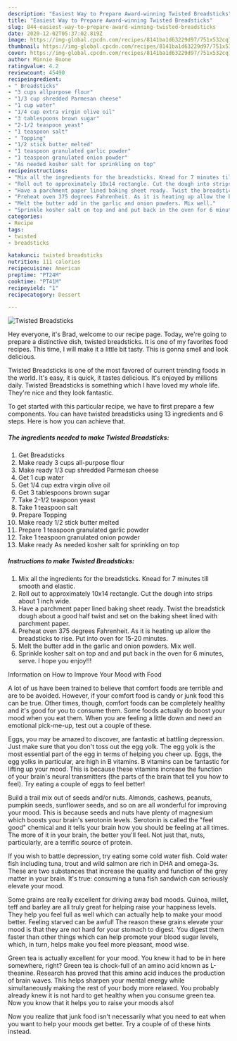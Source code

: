 ```yaml
---
description: "Easiest Way to Prepare Award-winning Twisted Breadsticks"
title: "Easiest Way to Prepare Award-winning Twisted Breadsticks"
slug: 844-easiest-way-to-prepare-award-winning-twisted-breadsticks
date: 2020-12-02T05:37:02.819Z
image: https://img-global.cpcdn.com/recipes/8141ba1d63229d97/751x532cq70/twisted-breadsticks-recipe-main-photo.jpg
thumbnail: https://img-global.cpcdn.com/recipes/8141ba1d63229d97/751x532cq70/twisted-breadsticks-recipe-main-photo.jpg
cover: https://img-global.cpcdn.com/recipes/8141ba1d63229d97/751x532cq70/twisted-breadsticks-recipe-main-photo.jpg
author: Minnie Boone
ratingvalue: 4.2
reviewcount: 45490
recipeingredient:
- " Breadsticks"
- "3 cups allpurpose flour"
- "1/3 cup shredded Parmesan cheese"
- "1 cup water"
- "1/4 cup extra virgin olive oil"
- "3 tablespoons brown sugar"
- "2-1/2 teaspoon yeast"
- "1 teaspoon salt"
- " Topping"
- "1/2 stick butter melted"
- "1 teaspoon granulated garlic powder"
- "1 teaspoon granulated onion powder"
- "As needed kosher salt for sprinkling on top"
recipeinstructions:
- "Mix all the ingredients for the breadsticks. Knead for 7 minutes till smooth and elastic."
- "Roll out to approximately 10x14 rectangle. Cut the dough into strips about 1 inch wide."
- "Have a parchment paper lined baking sheet ready. Twist the breadstick dough about a good half twist and set on the baking sheet lined with parchment paper."
- "Preheat oven 375 degrees Fahrenheit. As it is heating up allow the breadsticks to rise. Put into oven for 15-20 minutes."
- "Melt the butter add in the garlic and onion powders. Mix well."
- "Sprinkle kosher salt on top and and put back in the oven for 6 minutes, serve. I hope you enjoy!!!"
categories:
- Recipe
tags:
- twisted
- breadsticks

katakunci: twisted breadsticks 
nutrition: 111 calories
recipecuisine: American
preptime: "PT24M"
cooktime: "PT41M"
recipeyield: "1"
recipecategory: Dessert

---
```



![Twisted Breadsticks](https://img-global.cpcdn.com/recipes/8141ba1d63229d97/751x532cq70/twisted-breadsticks-recipe-main-photo.jpg)

Hey everyone, it's Brad, welcome to our recipe page. Today, we're going to prepare a distinctive dish, twisted breadsticks. It is one of my favorites food recipes. This time, I will make it a little bit tasty. This is gonna smell and look delicious.



Twisted Breadsticks is one of the most favored of current trending foods in the world. It's easy, it is quick, it tastes delicious. It's enjoyed by millions daily. Twisted Breadsticks is something which I have loved my whole life. They're nice and they look fantastic.


To get started with this particular recipe, we have to first prepare a few components. You can have twisted breadsticks using 13 ingredients and 6 steps. Here is how you can achieve that.

<!--inarticleads1-->

##### The ingredients needed to make Twisted Breadsticks:

1. Get  Breadsticks
1. Make ready 3 cups all-purpose flour
1. Make ready 1/3 cup shredded Parmesan cheese
1. Get 1 cup water
1. Get 1/4 cup extra virgin olive oil
1. Get 3 tablespoons brown sugar
1. Take 2-1/2 teaspoon yeast
1. Take 1 teaspoon salt
1. Prepare  Topping
1. Make ready 1/2 stick butter melted
1. Prepare 1 teaspoon granulated garlic powder
1. Take 1 teaspoon granulated onion powder
1. Make ready As needed kosher salt for sprinkling on top




<!--inarticleads2-->

##### Instructions to make Twisted Breadsticks:

1. Mix all the ingredients for the breadsticks. Knead for 7 minutes till smooth and elastic.
1. Roll out to approximately 10x14 rectangle. Cut the dough into strips about 1 inch wide.
1. Have a parchment paper lined baking sheet ready. Twist the breadstick dough about a good half twist and set on the baking sheet lined with parchment paper.
1. Preheat oven 375 degrees Fahrenheit. As it is heating up allow the breadsticks to rise. Put into oven for 15-20 minutes.
1. Melt the butter add in the garlic and onion powders. Mix well.
1. Sprinkle kosher salt on top and and put back in the oven for 6 minutes, serve. I hope you enjoy!!!




Information on How to Improve Your Mood with Food


A lot of us have been trained to believe that comfort foods are terrible and are to be avoided. However, if your comfort food is candy or junk food this can be true. Other times, though, comfort foods can be completely healthy and it's good for you to consume them. Some foods actually do boost your mood when you eat them. When you are feeling a little down and need an emotional pick-me-up, test out a couple of these.

Eggs, you may be amazed to discover, are fantastic at battling depression. Just make sure that you don't toss out the egg yolk. The egg yolk is the most essential part of the egg in terms of helping you cheer up. Eggs, the egg yolks in particular, are high in B vitamins. B vitamins can be fantastic for lifting up your mood. This is because these vitamins increase the function of your brain's neural transmitters (the parts of the brain that tell you how to feel). Try eating a couple of eggs to feel better!

Build a trail mix out of seeds and/or nuts. Almonds, cashews, peanuts, pumpkin seeds, sunflower seeds, and so on are all wonderful for improving your mood. This is because seeds and nuts have plenty of magnesium which boosts your brain's serotonin levels. Serotonin is called the "feel good" chemical and it tells your brain how you should be feeling at all times. The more of it in your brain, the better you'll feel. Not just that, nuts, particularly, are a terrific source of protein.

If you wish to battle depression, try eating some cold water fish. Cold water fish including tuna, trout and wild salmon are rich in DHA and omega-3s. These are two substances that increase the quality and function of the grey matter in your brain. It's true: consuming a tuna fish sandwich can seriously elevate your mood. 

Some grains are really excellent for driving away bad moods. Quinoa, millet, teff and barley are all truly great for helping raise your happiness levels. They help you feel full as well which can actually help to make your mood better. Feeling starved can be awful! The reason these grains elevate your mood is that they are not hard for your stomach to digest. You digest them faster than other things which can help promote your blood sugar levels, which, in turn, helps make you feel more pleasant, mood wise.

Green tea is actually excellent for your mood. You knew it had to be in here somewhere, right? Green tea is chock-full of an amino acid known as L-theanine. Research has proved that this amino acid induces the production of brain waves. This helps sharpen your mental energy while simultaneously making the rest of your body more relaxed. You probably already knew it is not hard to get healthy when you consume green tea. Now you know that it helps you to raise your moods also!

Now you realize that junk food isn't necessarily what you need to eat when you want to help your moods get better. Try  a  couple of  of  these  hints  instead.

